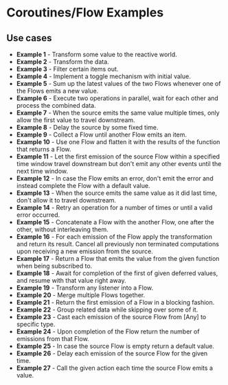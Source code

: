 # Coroutines/Flow Examples

## Use cases

* **Example 1** - Transform some value to the reactive world.
* **Example 2** - Transform the data.
* **Example 3** - Filter certain items out.
* **Example 4** - Implement a toggle mechanism with initial value.
* **Example 5** - Sum up the latest values of the two Flows whenever one of the Flows emits a new value.
* **Example 6** - Execute two operations in parallel, wait for each other and process the combined data.
* **Example 7** - When the source emits the same value multiple times, only allow the first value to travel downstream.
* **Example 8** - Delay the source by some fixed time.
* **Example 9** - Collect a Flow until another Flow emits an item.
* **Example 10** - Use one Flow and flatten it with the results of the function that returns a Flow.
* **Example 11** - Let the first emission of the source Flow within a specified time window travel downstream but don't
  emit any other events until the next time window.
* **Example 12** - In case the Flow emits an error, don't emit the error and instead complete the Flow with a default
  value.
* **Example 13** - When the source emits the same value as it did last time, don't allow it to travel downstream.
* **Example 14** - Retry an operation for a number of times or until a valid error occurred.
* **Example 15** - Concatenate a Flow with the another Flow, one after the other, without interleaving them.
* **Example 16** - For each emission of the Flow apply the transformation and return its result. Cancel all previously
  non terminated computations upon receiving a new emission from the source.
* **Example 17** - Return a Flow that emits the value from the given function when being subscribed to.
* **Example 18** - Await for completion of the first of given deferred values, and resume with that value right away.
* **Example 19** - Transform any listener into a Flow.
* **Example 20** - Merge multiple Flows together.
* **Example 21** - Return the first emission of a Flow in a blocking fashion.
* **Example 22** - Group related data while skipping over some of it.
* **Example 23** - Cast each emission of the source Flow from [Any] to specific type.
* **Example 24** - Upon completion of the Flow return the number of emissions from that Flow.
* **Example 25** - In case the source Flow is empty return a default value.
* **Example 26** - Delay each emission of the source Flow for the given time.
* **Example 27** - Call the given action each time the source Flow emits a value.
